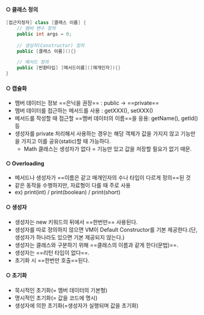 #### ○ 클래스 정의
```java
[접근지정자] class [클래스 이름] {
	// 멤버 변수 정의
	public int args = 0;
	
	// 생성자(Constructor) 정의
	public [클래스 이름](){}

	// 메서드 정의
	public [반환타입] [메서드이름]([매개인자]){}
}
```
#### ○ 캡슐화
- 멤버 데이터는 정보 ==은닉을 권장== : public → ==private==
- 멤버 데이터를 접근하는 메서드를 사용 : getXXX(), setXXX()
- 메서드를 작성할 때 접근할 ==멤버 데이터의 이름==을 응용: getName(), getId() 등
- 생성자를 private 처리해서 사용하는 경우는 해당 객체가 값을 가지지 않고 기능만을 가지고 이를 공유(static)할 때 가능하다.
	- Math 클래스는 생성자가 없다 = 기능만 있고 값을 저장할 필요가 없기 때문.

#### ○ Overloading
- 메서드나 생성자가 ==이름은 같고 매개인자의 수나 타입이 다르게 정의==된 것
- 같은 동작을 수행하지만, 자료형이 다를 때 주로 사용
- ex) print(int) / print(boolean) / print(short)

#### ○ 생성자
- 생성자는 new 키워드의 뒤에서 ==한번만== 사용된다.
- 생성자를 따로 정의하지 않으면 VM이 Default Constructor를 기본 제공한다.(단, 생성자가 하나라도 있으면 기본 제공되지 않는다.)
- 생성자는 클래스와 구분하기 위해 ==클래스의 이름과 같게 한다(문법)==.
- 생성자는 ==리턴 타입이 없다==.
- 초기화 시 ==한번만 호출==된다.

#### ○ 초기화
- 묵시적인 초기화(= 멤버 데이터의 기본형)
- 명시적인 초기화(= 값을 코드에 명시)
- 생성자에 의한 초기화(=생성자가 실행되며 값을 초기화)

